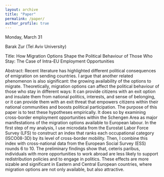 ```yaml
---
layout: archive
title: "Paper"
permalink: /paper/
author_profile: true
---
```



Monday, March 31

Barak Zur (Tel Aviv University) 

Title: How Migration Options Shape the Political Behaviour of Those Who Stay: The Case of Intra-EU Employment Opportunities

Abstract: Recent literature has highlighted different political consequences of emigration on sending countries. I argue that another related phenomenon is also significant: the growing availability of the options to migrate. Theoretically, migration options can affect the political behaviour of those who stay in different ways: It can provide citizens with an exit option and insulate them from national politics, interests, and sense of belonging, or it can provide them with an exit threat that empowers citizens within their national communities and boosts political participation. The purpose of this paper is to test these hypotheses empirically. It does so by examining cross-border employment opportunities within the Schengen Area as major manifestations of the migration options available to European labour. In the first step of my analysis, I use microdata from the Eurostat Labor Force Survey (LFS) to construct an index that ranks each occupational category (ISCO08-3D) by its level of cross-border mobility. Then, I combine this index with cross-national data from the European Social Survey (ESS) rounds 6 to 10. The preliminary findings show that, ceteris paribus, individuals with more opportunities to work abroad are less likely to support redistribution policies and to engage in politics. These effects are more sizable and significant in Eastern and Central European countries, where migration options are not only available, but also attractive.
